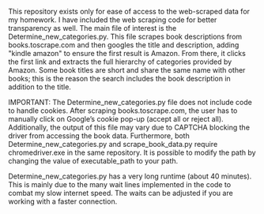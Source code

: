 This repository exists only for ease of access to the web-scraped data for my homework. I have included the web scraping code for better transparency as well. The main file of interest is the Determine_new_categories.py. This file scrapes book descriptions from books.toscrape.com and then googles the title and description, adding "kindle amazon" to ensure the first result is Amazon. From there, it clicks the first link and extracts the full hierarchy of categories provided by Amazon. Some book titles are short and share the same name with other books; this is the reason the search includes the book description in addition to the title.

IMPORTANT:
The Determine_new_categories.py file does not include code to handle cookies. After scraping books.toscrape.com, the user has to manually click on Google’s cookie pop-up (accept all or reject all). Additionally, the output of this file may vary due to CAPTCHA blocking the driver from accessing the book data. Furthermore, both Determine_new_categories.py and scrape_book_data.py require chromedriver.exe in the same repository. It is possible to modify the path by changing the value of executable_path to your path.

Determine_new_categories.py has a very long runtime (about 40 minutes). This is mainly due to the many wait lines implemented in the code to combat my slow internet speed. The waits can be adjusted if you are working with a faster connection.

